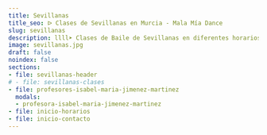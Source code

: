 ```yaml
---
title: Sevillanas
title_seo: ᐅ Clases de Sevillanas en Murcia - Mala Mía Dance
slug: sevillanas
description: llll➤ Clases de Baile de Sevillanas en diferentes horarios ✅. ¡Ven a probar una clase con nosotros!
image: sevillanas.jpg
draft: false
noindex: false
sections:
- file: sevillanas-header
# - file: sevillanas-clases
- file: profesores-isabel-maria-jimenez-martinez
  modals:
  - profesora-isabel-maria-jimenez-martinez
- file: inicio-horarios
- file: inicio-contacto
---
```

